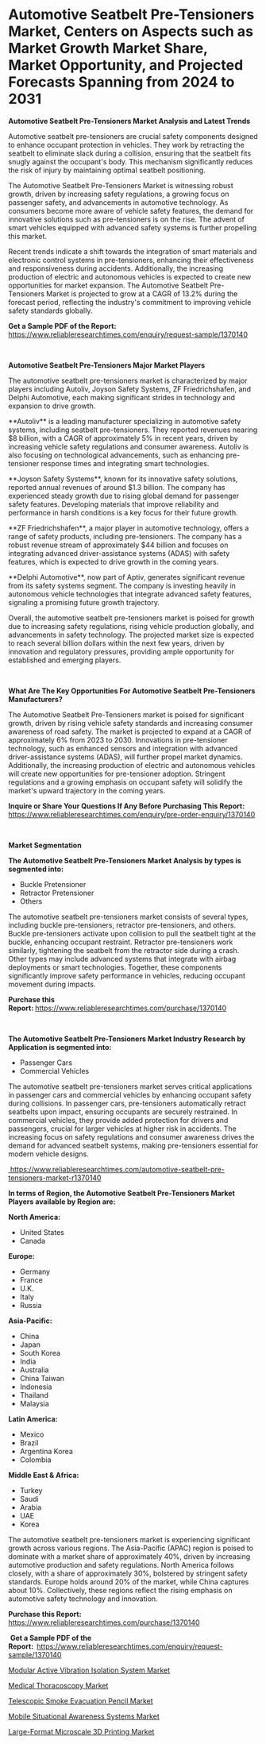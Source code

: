 <p><h1>Automotive Seatbelt Pre-Tensioners Market, Centers on Aspects such as Market Growth Market Share, Market Opportunity, and Projected Forecasts Spanning from 2024 to 2031</h1></p><p><strong>Automotive Seatbelt Pre-Tensioners Market Analysis and Latest Trends</strong></p>
<p><p>Automotive seatbelt pre-tensioners are crucial safety components designed to enhance occupant protection in vehicles. They work by retracting the seatbelt to eliminate slack during a collision, ensuring that the seatbelt fits snugly against the occupant's body. This mechanism significantly reduces the risk of injury by maintaining optimal seatbelt positioning.</p><p>The Automotive Seatbelt Pre-Tensioners Market is witnessing robust growth, driven by increasing safety regulations, a growing focus on passenger safety, and advancements in automotive technology. As consumers become more aware of vehicle safety features, the demand for innovative solutions such as pre-tensioners is on the rise. The advent of smart vehicles equipped with advanced safety systems is further propelling this market.</p><p>Recent trends indicate a shift towards the integration of smart materials and electronic control systems in pre-tensioners, enhancing their effectiveness and responsiveness during accidents. Additionally, the increasing production of electric and autonomous vehicles is expected to create new opportunities for market expansion. The Automotive Seatbelt Pre-Tensioners Market is projected to grow at a CAGR of 13.2% during the forecast period, reflecting the industry's commitment to improving vehicle safety standards globally.</p></p>
<p><strong>Get a Sample PDF of the Report:&nbsp;</strong> <a href="https://www.reliableresearchtimes.com/enquiry/request-sample/1370140?utm_campaign=1420&utm_medium=2&utm_source=Github&utm_content=ia&utm_term=06122024&utm_id=automotive-seatbelt-pre-tensioners">https://www.reliableresearchtimes.com/enquiry/request-sample/1370140</a></p>
<p>&nbsp;</p>
<p><strong>Automotive Seatbelt Pre-Tensioners Major Market Players</strong></p>
<p><p>The automotive seatbelt pre-tensioners market is characterized by major players including Autoliv, Joyson Safety Systems, ZF Friedrichshafen, and Delphi Automotive, each making significant strides in technology and expansion to drive growth.</p><p>**Autoliv** is a leading manufacturer specializing in automotive safety systems, including seatbelt pre-tensioners. They reported revenues nearing $8 billion, with a CAGR of approximately 5% in recent years, driven by increasing vehicle safety regulations and consumer awareness. Autoliv is also focusing on technological advancements, such as enhancing pre-tensioner response times and integrating smart technologies.</p><p>**Joyson Safety Systems**, known for its innovative safety solutions, reported annual revenues of around $1.3 billion. The company has experienced steady growth due to rising global demand for passenger safety features. Developing materials that improve reliability and performance in harsh conditions is a key focus for their future growth.</p><p>**ZF Friedrichshafen**, a major player in automotive technology, offers a range of safety products, including pre-tensioners. The company has a robust revenue stream of approximately $44 billion and focuses on integrating advanced driver-assistance systems (ADAS) with safety features, which is expected to drive growth in the coming years.</p><p>**Delphi Automotive**, now part of Aptiv, generates significant revenue from its safety systems segment. The company is investing heavily in autonomous vehicle technologies that integrate advanced safety features, signaling a promising future growth trajectory.</p><p>Overall, the automotive seatbelt pre-tensioners market is poised for growth due to increasing safety regulations, rising vehicle production globally, and advancements in safety technology. The projected market size is expected to reach several billion dollars within the next few years, driven by innovation and regulatory pressures, providing ample opportunity for established and emerging players.</p></p>
<p>&nbsp;</p>
<p><strong>What Are The Key Opportunities For Automotive Seatbelt Pre-Tensioners Manufacturers?</strong></p>
<p><p>The Automotive Seatbelt Pre-Tensioners market is poised for significant growth, driven by rising vehicle safety standards and increasing consumer awareness of road safety. The market is projected to expand at a CAGR of approximately 6% from 2023 to 2030. Innovations in pre-tensioner technology, such as enhanced sensors and integration with advanced driver-assistance systems (ADAS), will further propel market dynamics. Additionally, the increasing production of electric and autonomous vehicles will create new opportunities for pre-tensioner adoption. Stringent regulations and a growing emphasis on occupant safety will solidify the market's upward trajectory in the coming years.</p></p>
<p><strong>Inquire or Share Your Questions If Any Before Purchasing This Report:</strong> <a href="https://www.reliableresearchtimes.com/enquiry/pre-order-enquiry/1370140?utm_campaign=1420&utm_medium=2&utm_source=Github&utm_content=ia&utm_term=06122024&utm_id=automotive-seatbelt-pre-tensioners">https://www.reliableresearchtimes.com/enquiry/pre-order-enquiry/1370140</a></p>
<p>&nbsp;</p>
<p><strong>Market Segmentation</strong></p>
<p><strong>The Automotive Seatbelt Pre-Tensioners Market Analysis by types is segmented into:</strong></p>
<p><ul><li>Buckle Pretensioner</li><li>Retractor Pretensioner</li><li>Others</li></ul></p>
<p><p>The automotive seatbelt pre-tensioners market consists of several types, including buckle pre-tensioners, retractor pre-tensioners, and others. Buckle pre-tensioners activate upon collision to pull the seatbelt tight at the buckle, enhancing occupant restraint. Retractor pre-tensioners work similarly, tightening the seatbelt from the retractor side during a crash. Other types may include advanced systems that integrate with airbag deployments or smart technologies. Together, these components significantly improve safety performance in vehicles, reducing occupant movement during impacts.</p></p>
<p><strong>Purchase this Report:&nbsp;</strong><a href="https://www.reliableresearchtimes.com/purchase/1370140?utm_campaign=1420&utm_medium=2&utm_source=Github&utm_content=ia&utm_term=06122024&utm_id=automotive-seatbelt-pre-tensioners">https://www.reliableresearchtimes.com/purchase/1370140</a></p>
<p>&nbsp;</p>
<p><strong>The Automotive Seatbelt Pre-Tensioners Market Industry Research by Application is segmented into:</strong></p>
<p><ul><li>Passenger Cars</li><li>Commercial Vehicles</li></ul></p>
<p><p>The automotive seatbelt pre-tensioners market serves critical applications in passenger cars and commercial vehicles by enhancing occupant safety during collisions. In passenger cars, pre-tensioners automatically retract seatbelts upon impact, ensuring occupants are securely restrained. In commercial vehicles, they provide added protection for drivers and passengers, crucial for larger vehicles at higher risk in accidents. The increasing focus on safety regulations and consumer awareness drives the demand for advanced seatbelt systems, making pre-tensioners essential for modern vehicle designs.</p></p>
<p><a href="https://www.reliableresearchtimes.com/automotive-seatbelt-pre-tensioners-market-r1370140?utm_campaign=1420&utm_medium=2&utm_source=Github&utm_content=ia&utm_term=06122024&utm_id=automotive-seatbelt-pre-tensioners">&nbsp;https://www.reliableresearchtimes.com/automotive-seatbelt-pre-tensioners-market-r1370140</a></p>
<p><strong>In terms of Region, the Automotive Seatbelt Pre-Tensioners Market Players available by Region are:</strong></p>
<p>
    <p> <strong> North America: </strong>
        <ul>
            <li>United States</li>
            <li>Canada</li>
        </ul>
        </p> 
    <p> <strong> Europe: </strong>
        <ul>
            <li>Germany</li>
            <li>France</li>
            <li>U.K.</li>
            <li>Italy</li>
            <li>Russia</li>
        </ul>
        </p> 
    <p> <strong> Asia-Pacific: </strong>
        <ul>
            <li>China</li>
            <li>Japan</li>
            <li>South Korea</li>
            <li>India</li>
            <li>Australia</li>
            <li>China Taiwan</li>
            <li>Indonesia</li>
            <li>Thailand</li>
            <li>Malaysia</li>
        </ul>
        </p> 
    <p> <strong> Latin America: </strong>
        <ul>
            <li>Mexico</li>
            <li>Brazil</li>
            <li>Argentina Korea</li>
            <li>Colombia</li>
        </ul>
        </p> 
    <p> <strong> Middle East & Africa: </strong>
        <ul>
            <li>Turkey</li>
            <li>Saudi</li>
            <li>Arabia</li>
            <li>UAE</li>
            <li>Korea</li>
        </ul>
    </p>
    </p>
<p><p>The automotive seatbelt pre-tensioners market is experiencing significant growth across various regions. The Asia-Pacific (APAC) region is poised to dominate with a market share of approximately 40%, driven by increasing automotive production and safety regulations. North America follows closely, with a share of approximately 30%, bolstered by stringent safety standards. Europe holds around 20% of the market, while China captures about 10%. Collectively, these regions reflect the rising emphasis on automotive safety technology and innovation.</p></p>
<p><strong>Purchase this Report: </strong><a href="https://www.reliableresearchtimes.com/purchase/1370140?utm_campaign=1420&utm_medium=2&utm_source=Github&utm_content=ia&utm_term=06122024&utm_id=automotive-seatbelt-pre-tensioners">https://www.reliableresearchtimes.com/purchase/1370140</a></p>
<p>&nbsp;<strong>Get a Sample PDF of the Report:&nbsp;&nbsp;</strong><a href="https://www.reliableresearchtimes.com/enquiry/request-sample/1370140?utm_campaign=1420&utm_medium=2&utm_source=Github&utm_content=ia&utm_term=06122024&utm_id=automotive-seatbelt-pre-tensioners">https://www.reliableresearchtimes.com/enquiry/request-sample/1370140</a></p>
<p><strong></strong></p>
<p><p><a href="https://issuu.com/reportprime-2/docs/modular-active-vibration-isolation-system-market-s?utm_campaign=1420&utm_medium=2&utm_source=Github&utm_content=ia&utm_term=06122024&utm_id=automotive-seatbelt-pre-tensioners">Modular Active Vibration Isolation System Market</a></p><p><a href="https://www.linkedin.com/pulse/medical-thoracoscopy-industry-research-covering-multiple-sectors-2gqxe?utm_campaign=1420&utm_medium=2&utm_source=Github&utm_content=ia&utm_term=06122024&utm_id=automotive-seatbelt-pre-tensioners">Medical Thoracoscopy Market</a></p><p><a href="https://www.linkedin.com/pulse/t-insight-dial-ziosf?utm_campaign=1420&utm_medium=2&utm_source=Github&utm_content=ia&utm_term=06122024&utm_id=automotive-seatbelt-pre-tensioners">Telescopic Smoke Evacuation Pencil Market</a></p><p><a href="https://www.linkedin.com/pulse/mobile-situational-awareness-systems-market-tracking-sales-hh4uc?utm_campaign=1420&utm_medium=2&utm_source=Github&utm_content=ia&utm_term=06122024&utm_id=automotive-seatbelt-pre-tensioners">Mobile Situational Awareness Systems Market</a></p><p><a href="https://issuu.com/reportprime-2/docs/large-format-microscale-3d-printing-market-size-20?utm_campaign=1420&utm_medium=2&utm_source=Github&utm_content=ia&utm_term=06122024&utm_id=automotive-seatbelt-pre-tensioners">Large-Format Microscale 3D Printing Market</a></p></p>